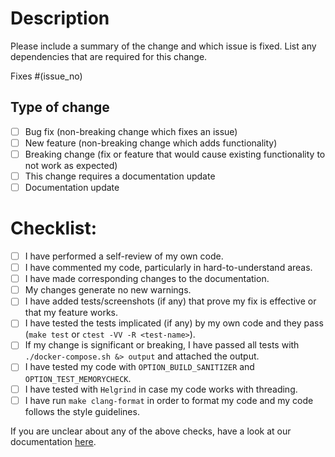 # Description

Please include a summary of the change and which issue is fixed. List any dependencies that are required for this change.

Fixes #(issue_no)

<!-- Replace `issue_no` with the issue number which is fixed in this PR -->

## Type of change

<!-- Please delete options that are not relevant. -->

- [ ] Bug fix (non-breaking change which fixes an issue)
- [ ] New feature (non-breaking change which adds functionality)
- [ ] Breaking change (fix or feature that would cause existing functionality to not work as expected)
- [ ] This change requires a documentation update
- [ ] Documentation update

# Checklist:

- [ ] I have performed a self-review of my own code.
- [ ] I have commented my code, particularly in hard-to-understand areas.
- [ ] I have made corresponding changes to the documentation.
- [ ] My changes generate no new warnings.
- [ ] I have added tests/screenshots (if any) that prove my fix is effective or that my feature works.
- [ ] I have tested the tests implicated (if any) by my own code and they pass (`make test` or `ctest -VV -R <test-name>`).
- [ ] If my change is significant or breaking, I have passed all tests with `./docker-compose.sh &> output` and attached the output.
- [ ] I have tested my code with `OPTION_BUILD_SANITIZER` and `OPTION_TEST_MEMORYCHECK`. 
- [ ] I have tested with `Helgrind` in case my code works with threading.
- [ ] I have run `make clang-format` in order to format my code and my code follows the style guidelines.

If you are unclear about any of the above checks, have a look at our documentation [here](https://github.com/metacall/core/blob/develop/docs/README.md#63-debugging).

